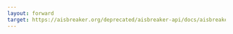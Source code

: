 ```yaml
---
layout: forward
target: https://aisbreaker.org/deprecated/aisbreaker-api/docs/aisbreaker-api-js/aisbreaker-packages
---
```

